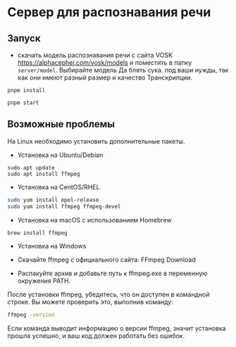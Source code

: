 # Сервер для распознавания речи

## Запуск

- скачать модель распознавания речи с сайта VOSK <https://alphacephei.com/vosk/models> и поместить в папку `server/model`. Выбирайте модель Да блять сука. под ваши нужды, так как они имеют разный размер и качество Транскрипции.

```shell
pnpm install
```

```shell
pnpm start
```

## Возможные проблемы

На Linux необходимо установить дополнительные пакеты.

- Установка на Ubuntu/Debian

```shell
sudo apt update
sudo apt install ffmpeg
```

- Установка на CentOS/RHEL

```bash
sudo yum install epel-release
sudo yum install ffmpeg ffmpeg-devel
```

- Установка на macOS с использованием Homebrew

```bash
brew install ffmpeg
```

- Установка на Windows

- Скачайте ffmpeg с официального сайта: FFmpeg Download
- Распакуйте архив и добавьте путь к ffmpeg.exe в переменную окружения PATH.

После установки ffmpeg, убедитесь, что он доступен в командной строке. Вы можете проверить это, выполнив команду:

```bash
ffmpeg -version
```

Если команда выводит информацию о версии ffmpeg, значит установка прошла успешно, и ваш код должен работать без ошибок.
